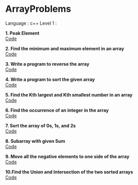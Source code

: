 # ArrayProblems
Language : c++
Level 1 : 

<b>1. Peak Element</b>
<br />
<a href="https://github.com/nikita-mirchandani/ArrayProblems/blob/main/one.cpp" >Code</a>

<b>2. Find the minimum and maximum element in an array</b>
<br />
<a href="https://github.com/nikita-mirchandani/ArrayProblems/blob/main/two.cpp" >Code</a>

<b>3. Write a program to reverse the array</b>
<br />
<a href="https://github.com/nikita-mirchandani/ArrayProblems/blob/main/three.cpp" >Code</a>

<b>4. Write a program to sort the given array</b>
<br />
<a href="https://github.com/nikita-mirchandani/ArrayProblems/blob/main/four.cpp" >Code</a>

<b>5. Find the Kth largest and Kth smallest number in an array</b>
<br />
<a href="https://github.com/nikita-mirchandani/ArrayProblems/blob/main/fifth.cpp" >Code</a>


<b>6. Find the occurrence of an integer in the array</b>
<br />
<a href="https://github.com/nikita-mirchandani/ArrayProblems/blob/main/six.cpp" >Code</a>


<b>7. Sort the array of 0s, 1s, and 2s</b>
<br />
<a href="https://github.com/nikita-mirchandani/ArrayProblems/blob/main/seven.cpp" >Code</a>


<b>8. Subarray with given Sum</b>
<br />
<a href="https://github.com/nikita-mirchandani/ArrayProblems/blob/main/eight.cpp" >Code</a>


<b>9. Move all the negative elements to one side of the array</b>
<br />
<a href="https://github.com/nikita-mirchandani/ArrayProblems/blob/main/nine.cpp" >Code</a>


<b>10.Find the Union and Intersection of the two sorted arrays</b>
<br />
<a href="https://github.com/nikita-mirchandani/ArrayProblems/blob/main/ten.cpp" >Code</a>


